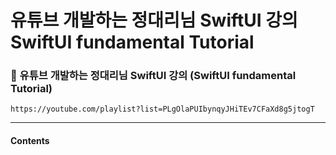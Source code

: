 # 유튜브 개발하는 정대리님 SwiftUI 강의 SwiftUI fundamental Tutorial

### 🔘 유튜브 개발하는 정대리님 SwiftUI 강의 (SwiftUI fundamental Tutorial)

    https://youtube.com/playlist?list=PLgOlaPUIbynqyJHiTEv7CFaXd8g5jtogT
    

---

#### Contents



